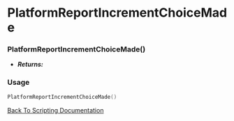 # PlatformReportIncrementChoiceMade

### PlatformReportIncrementChoiceMade()
- ***Returns:*** 

### Usage

```Lua
PlatformReportIncrementChoiceMade()
```


[Back To Scripting Documentation](../README.md)
